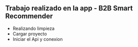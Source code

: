 ## Trabajo realizado en la app - B2B Smart Recommender

- Realizando limpieza
- Cargar proyecto 
- Iniciar el Api y conexion